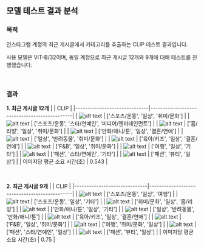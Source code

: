 ## 모델 테스트 결과 분석
### 목적
인스타그램 계정의 최근 게시글에서 카테고리를 추출하는 CLIP 테스트 결과입니다.

사용 모델은 ViT-B/32이며, 동일 계정으로 최근 게시글 12개와 9개에 대해 테스트를 진행했습니다.

<br/>

### 결과
**1. 최근 게시글 12개**
|                              | CLIP                                         |
|------------------------------|----------------------------------------------|
| ![alt text](../images/ig_post_12/1.jpg)   | ['스포츠/운동', '일상', '취미/문화']               |
| ![alt text](../images/ig_post_12/2.jpg)    | ['스포츠/운동', '스타/연예인', '미디어/엔터테인먼트']   |
| ![alt text](../images/ig_post_12/3.jpg)    | ['홈/리빙', '일상', '취미/문화']                  |
| ![alt text](../images/ig_post_12/4.jpg)    | ['만화/애니/툰', '일상', '결혼/연애']              |
| ![alt text](../images/ig_post_12/5.jpg)    | ['일상', '반려동물', '취미/문화']                 |
| ![alt text](../images/ig_post_12/6.jpg)    | ['육아/키즈', '일상', '결혼/연애']                |
| ![alt text](../images/ig_post_12/7.jpg)    | ['F&B', '일상', '취미/문화']                    |
| ![alt text](../images/ig_post_12/8.jpg)    | ['여행', '일상', '기타']                        |
| ![alt text](../images/ig_post_12/9.jpg)    | ['패션', '스타/연예인', '기타']                   |
| ![alt text](../images/ig_post_12/10.jpg)    | ['패션', '뷰티', '일상']                        |
| 이미지당 평균 소요 시간(초)        | 0.543                                        |

<br/>

**2. 최근 게시글 9개**
|                              | CLIP                                         |
|------------------------------|----------------------------------------------|
| ![alt text](../images/ig_post_9/1.png)   | ['스포츠/운동', '일상', '여행']               |
| ![alt text](../images/ig_post_9/2.png)   | ['스포츠/운동', '일상', '기타']   |
| ![alt text](../images/ig_post_9/3.png)   | ['취미/문화', '일상', '홈/리빙']                  |
| ![alt text](../images/ig_post_9/4.png)   | ['만화/애니/툰', '일상', '기타']              |
| ![alt text](../images/ig_post_9/5.png)   | ['일상', '반려동물', '만화/애니/툰']                 |
| ![alt text](../images/ig_post_9/6.png)   | ['육아/키즈', '일상', '결혼/연애']                |
| ![alt text](../images/ig_post_9/7.png)   | ['F&B', '일상', '취미/문화']                    |
| ![alt text](../images/ig_post_9/8.png)   | ['여행', '취미/문화', '일상']                        |
| ![alt text](../images/ig_post_9/9.png)   | ['패션', '스타/연예인', '일상']                   |
| ![alt text](../images/ig_post_9/10.png)  | ['패션', '뷰티', '일상']                        |
| 이미지당 평균 소요 시간(초)        | 0.75                                        |